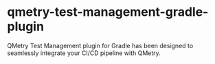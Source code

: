 # qmetry-test-management-gradle-plugin
QMetry Test Management plugin for Gradle has been designed to seamlessly integrate your CI/CD pipeline with QMetry.
